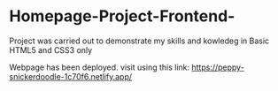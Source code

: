 # Homepage-Project-Frontend-
Project was carried out to demonstrate my skills and kowledeg in Basic HTML5 and CSS3 only

Webpage has been deployed. visit using this link: https://peppy-snickerdoodle-1c70f6.netlify.app/
